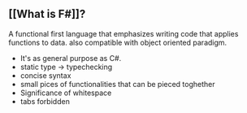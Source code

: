 ## [[What is F#]]?
A functional first language that emphasizes writing code that applies functions to data. also compatible with object oriented paradigm.

- It's as general purpose as C#.
- static type -> typechecking
- concise syntax
- small pices of functionalities that can be pieced toghether
- Significance of whitespace
 -  tabs forbidden